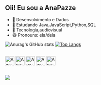 ## Oii! Eu sou a AnaPazze 
- 🔭 Desenvolvimento e Dados
- 🌱 Estudando Java,JavaScript,Python,SQL
- 💬 Tecnologia,audiovisual
- 😄 Pronouns: ela/dela

![Anurag's GitHub stats](https://github-readme-stats.vercel.app/api?username=AnaPazze&show_icons=true&theme=dracula)
[![Top Langs](https://github-readme-stats.vercel.app/api/top-langs/?username=AnaPazze&layout=compact=true&theme=dracula)](https://github.com/anuraghazra/github-readme-stats)

<div style="display: inline_block"><br>
  <img align+"center" alt="Ana-Js" height="30" widgth="40" src="https://cdn.jsdelivr.net/gh/devicons/devicon/icons/javascript/javascript-original.svg" />
  <img align+"center" alt="Ana-Java" height="30" widgth="40" src="https://cdn.jsdelivr.net/gh/devicons/devicon/icons/java/java-original.svg" />
  <img align+"center" alt="Ana-Python" height="30" widgth="40" src="https://cdn.jsdelivr.net/gh/devicons/devicon/icons/python/python-original.svg" />
  <img align+"center" alt="Ana-Mysql" height="30" widgth="40" src="https://cdn.jsdelivr.net/gh/devicons/devicon/icons/mysql/mysql-original.svg" />
  <img align+"center" alt="Ana-microsoftsqlserver" height="30"widgth="40    "src="https://cdn.jsdelivr.net/gh/devicons/devicon/icons/microsoftsqlserver/microsoftsqlserver-plain.svg" />
</div>

##

<div>
  <a href="https://wwww.https://www.linkedin.com/in/ana-pazze-51ba0224b/" target="_blank"><img src="https://img.shields.io/badge/LinkedIn-0077B5?style=for-the-badge&logo=linkedin&logoColor=white" target="_blank"></a>
  </div>

          

          
